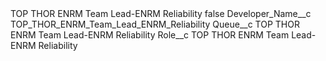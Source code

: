 <?xml version="1.0" encoding="UTF-8"?>
<CustomMetadata xmlns="http://soap.sforce.com/2006/04/metadata" xmlns:xsi="http://www.w3.org/2001/XMLSchema-instance" xmlns:xsd="http://www.w3.org/2001/XMLSchema">
    <label>TOP THOR ENRM Team Lead-ENRM Reliability</label>
    <protected>false</protected>
    <values>
        <field>Developer_Name__c</field>
        <value xsi:type="xsd:string">TOP_THOR_ENRM_Team_Lead_ENRM_Reliability</value>
    </values>
    <values>
        <field>Queue__c</field>
        <value xsi:type="xsd:string">TOP THOR ENRM Team Lead-ENRM Reliability</value>
    </values>
    <values>
        <field>Role__c</field>
        <value xsi:type="xsd:string">TOP THOR ENRM Team Lead-ENRM Reliability</value>
    </values>
</CustomMetadata>
